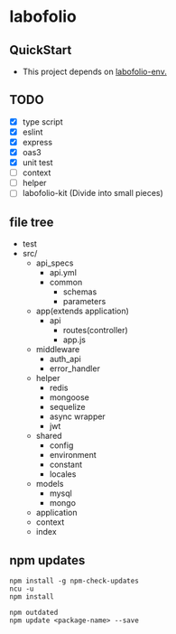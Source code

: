 # labofolio

## QuickStart

- This project depends on [labofolio-env.](https://github.com/foway0/labofolio-env/blob/master/README.md)

## TODO
- [x] type script
- [x] eslint
- [x] express
- [x] oas3
- [x] unit test
- [ ] context
- [ ] helper
- [ ] labofolio-kit (Divide into small pieces)

## file tree

+ test
+ src/
  - api_specs
    - api.yml
    - common
      - schemas
      - parameters
  - app(extends application)
    - api
      - routes(controller)
      - app.js
  - middleware
    - auth_api
    - error_handler
  - helper
    - redis
    - mongoose
    - sequelize
    - async wrapper
    - jwt
  - shared
    - config
    - environment
    - constant
    - locales
  - models
    - mysql
    - mongo
  - application
  - context
  - index

## npm updates

```
npm install -g npm-check-updates
ncu -u
npm install

npm outdated
npm update <package-name> --save
```